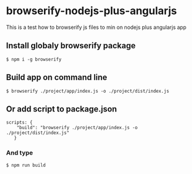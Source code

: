 # browserify-nodejs-plus-angularjs
This is a test how to browserify js files to min on nodejs plus angularjs app 

## Install globaly browserify package

    $ npm i -g browserify

## Build app on command line

    $ browserify ./project/app/index.js -o ./project/dist/index.js

## Or add script to package.json
    scripts: {
        "build": "browserify ./project/app/index.js -o ./project/dist/index.js"
       }
    
### And type
    $ npm run build

